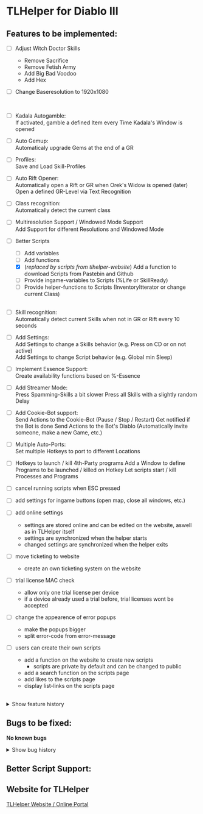# TLHelper for Diablo III

## Features to be implemented:

- [ ] Adjust Witch Doctor Skills

  - Remove Sacrifice
  - Remove Fetish Army
  - Add Big Bad Voodoo
  - Add Hex
    <br />

- [ ] Change Baseresolution to 1920x1080

<br />

- [ ] Kadala Autogamble:  
       If activated, gamble a defined Item every Time Kadala's Window is opened
      <br />

- [ ] Auto Gemup:  
       Automaticaly upgrade Gems at the end of a GR
      <br />

- [ ] Profiles:  
       Save and Load Skill-Profiles
      <br />

- [ ] Auto Rift Opener:  
       Automatically open a Rift or GR when Orek's Widow is opened
      (later) Open a defined GR-Level via Text Recognition
      <br />

- [ ] Class recognition:  
       Automatically detect the current class
      <br />

- [ ] Multiresolution Support / Windowed Mode Support  
       Add Support for different Resolutions and Windowed Mode
      <br />

- [ ] Better Scripts

  - [ ] Add variables
  - [ ] Add functions
  - [x] (_replaced by scripts from tlhelper-website_) Add a function to download Scripts from Pastebin and Github
  - [ ] Provide ingame-variables to Scripts (%Life or SkillReady)
  - [ ] Provide helper-functions to Scripts (InventoryItterator or change current Class)  
         <br />

- [ ] Skill recognition:  
       Automatically detect current Skills when not in GR or Rift every 10 seconds
      <br />

- [ ] Add Settings:  
       Add Settings to change a Skills behavior (e.g. Press on CD or on not active)  
       Add Settings to change Script behavior (e.g. Global min Sleep)
      <br />

- [ ] Implement Essence Support:  
       Create availability functions based on %-Essence
      <br />

- [ ] Add Streamer Mode:  
       Press Spamming-Skills a bit slower
      Press all Skills with a slightly random Delay
      <br />

- [ ] Add Cookie-Bot support:  
       Send Actions to the Cookie-Bot (Pause / Stop / Restart)
      Get notified if the Bot is done
      Send Actions to the Bot's Diablo (Automatically invite someone, make a new Game, etc.)
      <br />

- [ ] Multiple Auto-Ports:  
       Set multiple Hotkeys to port to different Locations
      <br />

- [ ] Hotkeys to launch / kill 4th-Party programs
      Add a Window to define Programs to be launched / killed on Hotkey
      Let scripts start / kill Processes and Programs
      <br />

- [ ] cancel running scripts when ESC pressed<br />

- [ ] add settings for ingame buttons (open map, close all windows, etc.)
      <br />

- [ ] add online settings

  - settings are stored online and can be edited on the website, aswell as in TLHelper itself
  - settings are synchronized when the helper starts
  - changed settings are synchronized when the helper exits
    <br />

- [ ] move ticketing to website

  - create an own ticketing system on the website
    <br />

- [ ] trial license MAC check

  - allow only one trial license per device
  - if a device already used a trial before, trial licenses wont be accepted
    <br />

- [ ] change the appearence of error popups

  - make the popups bigger
  - split error-code from error-message
    <br />

- [ ] users can create their own scripts
  - add a function on the website to create new scripts
    - scripts are private by default and can be changed to public
  - add a search function on the scripts page
  - add likes to the scripts page
  - display list-links on the scripts page

<br />

<details>
       <summary>Show feature history</summary>
       <br />

- [x] Disable Console by Default  
       Only show Console if defined in Config
      <br />

- [x] Add Support for XButton1 and XButton2
      <br />

- [x] Change MouseMove and MouseClick to use PostMessage
      <br />

- [x] Check if the CTRL-Problem is causing the CubeCoverter problems
      <br />

- [x] Change key input:  
       Replace TextField with a Button. After pressing the Button the next Key will be registered (Mouse and Keybard)
      <br />

- [x] Implement the HotkeySelector Window:  
       Implement the Window to select Keycombinations to launch Scripts
      Save selected Hotkeys in hotkeys.ini (hotkeys.ini overrides the scripts default keys)
      <br />

- [x] Add Cube-Functionality to reforge
      Add functionality to reforge the Item in the top-left Corner of the Inventory
      <br />

- [x] Implement Licence-Keys:  
       Require a Licence-Key to use the Helper
      <br />

- [x] Add Mode Control

  - F1: Always press Keys
  - F2: Press Keys inside GRs and Rifts
  - F3: Never press Keys
    <br />

- [x] add support for AHK scripts

  - ahk scripts can be created and added like normal scripts
    <br />

- [x] Remove Save Button:  
       Automatically save on change and remove Save Button
      <br />

- [x] Start / End THud and Helper with D3:  
     Register a Process to automatically start TurboHUD and TLHelper when Diablo III is launched  
     Register a Process to automatically stop TLHelper when Diablo III is closed
    <br />
</details>

## Bugs to be fixed:

**No known bugs**

<details>
       <summary>Show bug history</summary>
       <br />

- [x] Shift on LMB **(tlb006)** _fixed 13.05.2020_
      If needed press Shift for LMB-Actions

* [x] Fix Auto Potion **(tlb001)** _fixed 05.03.2020_  
       Fix the way the Potion key is pressed to not interfere Shift

- [x] Macro Hotkeys **(tlb002)** _fixed 05.03.2020_  
       Make sure CTRL is released after Hotkey completed

* [x] Create config if not existing **(tlb003)** _fixed 05.03.2020_  
       If no config exists in documents/TLHelper/config.ini, create an empty one

- [x] Fix Skill-Slot 2: **(tlb004)** _fixed 05.03.2020_  
       Skill Slot 2 not working for any Reason

* [x] Fix Converter Scripts **(tlb005)** _fixed 05.03.2020_  
       Fix the 1- and 2-Slot Converting Scripts (unregister and register MouseHandles before and after the Script)

- [x] Helper not starting when no documents/tlhelper/scripts folder is present **(tlb007)** _fixed 10.06.2020_  
       On Startup: check if folder is present, if not create one

</details>

## Better Script Support:

## Website for TLHelper

[TLHelper Website / Online Portal](https://github.com/FischerEnterprise/tlhelper-website)
